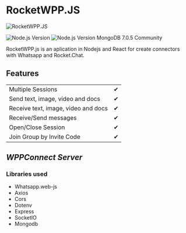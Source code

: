 # RocketWPP.JS

![RocketWPP.JS](https://i.imgur.com/M7iSCgd.png)

![Node.js Version](https://img.shields.io/badge/Node.js-10.20.0-green.svg)
![Node.js Version](https://img.shields.io/badge/MongoDBCommunity-7.0.5-blue.svg)
MongoDB 7.0.5 Community


RocketWPP.js is an aplication in Nodejs and React for create connectors with Whatsapp and Rocket.Chat.

## Features

|                                      |     |
| ------------------------------------ | --- |
| Multiple Sessions                    | ✔   |
| Send   text, image, video and docs   | ✔   |
| Receive text, image, video and docs  | ✔   |
| Receive/Send messages                | ✔   |
| Open/Close Session                   | ✔   |
| Join Group by Invite Code            | ✔   |

## _WPPConnect Server_

### Libraries used

- Whatsapp.web-js
- Axios
- Cors
- Dotenv
- Express
- SocketIO
- Mongodb
